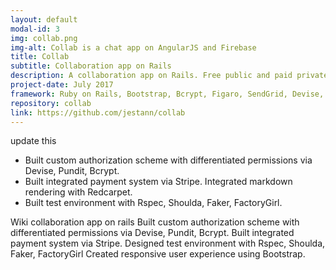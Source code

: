 ```yaml
---
layout: default
modal-id: 3
img: collab.png
img-alt: Collab is a chat app on AngularJS and Firebase
title: Collab
subtitle: Collaboration app on Rails
description: A collaboration app on Rails. Free public and paid private collaboration spaces. Differentiated collaborator permissions via Devise and Pundit. Accepts payment via Stripe. Integrated markdown rendering.
project-date: July 2017
framework: Ruby on Rails, Bootstrap, Bcrypt, Figaro, SendGrid, Devise, Pundit, Stripe, RedCarpet, Shoulda, Faker, FactoryGirl
repository: collab
link: https://github.com/jestann/collab 
---
```


update this

- Built custom authorization scheme with differentiated permissions via Devise, Pundit, Bcrypt.
- Built integrated payment system via Stripe. Integrated markdown rendering with Redcarpet.
- Built test environment with Rspec, Shoulda, Faker, FactoryGirl.

Wiki collaboration app on rails
Built custom authorization scheme with differentiated permissions via Devise, Pundit, Bcrypt. Built integrated payment system via Stripe. 
Designed test environment with Rspec, Shoulda, Faker, FactoryGirl
Created responsive user experience using Bootstrap.
